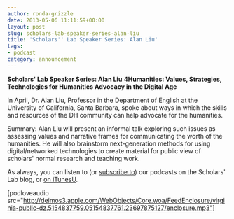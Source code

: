 ```yaml
---
author: ronda-grizzle
date: 2013-05-06 11:11:59+00:00
layout: post
slug: scholars-lab-speaker-series-alan-liu
title: 'Scholars'' Lab Speaker Series: Alan Liu'
tags:
- podcast
category: announcement
---
```


**Scholars' Lab Speaker Series: Alan Liu**
**4Humanities: Values, Strategies, Technologies for Humanities Advocacy in the Digital Age**

In April, Dr. Alan Liu, Professor in the Department of English at the University of California, Santa Barbara, spoke about ways in which the skills and resources of the DH community can help advocate for the humanities.



Summary:
Alan Liu will present an informal talk exploring such issues as assessing values and narrative frames for communicating the worth of the humanities. He will also brainstorm next-generation methods for using digital/networked technologies to create material for public view of scholars' normal research and teaching work.


As always, you can listen to (or [subscribe to](http://www.scholarslab.org/category/podcasts/)) our podcasts on the Scholars' Lab blog, or [on iTunesU](http://itunes.apple.com/us/itunes-u/scholars-lab-speaker-series/id401906619).

[podloveaudio src="http://deimos3.apple.com/WebObjects/Core.woa/FeedEnclosure/virginia-public-dz.5154837759.05154837761.23697875127/enclosure.mp3"]
